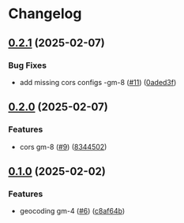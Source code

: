 # Changelog

## [0.2.1](https://github.com/KeidsID/nest-gmaps-api/compare/v0.2.0...v0.2.1) (2025-02-07)


### Bug Fixes

* add missing cors configs -gm-8 ([#11](https://github.com/KeidsID/nest-gmaps-api/issues/11)) ([0aded3f](https://github.com/KeidsID/nest-gmaps-api/commit/0aded3f3892c7b6b4fd4aac73405fdc5292119ac))

## [0.2.0](https://github.com/KeidsID/nest-gmaps-api/compare/v0.1.0...v0.2.0) (2025-02-07)


### Features

* cors gm-8 ([#9](https://github.com/KeidsID/nest-gmaps-api/issues/9)) ([8344502](https://github.com/KeidsID/nest-gmaps-api/commit/8344502a476e75a261270f413c09e9c6b9c78737))

## [0.1.0](https://github.com/KeidsID/nest-gmaps-api/compare/v0.0.1...v0.1.0) (2025-02-02)


### Features

* geocoding gm-4 ([#6](https://github.com/KeidsID/nest-gmaps-api/issues/6)) ([c8af64b](https://github.com/KeidsID/nest-gmaps-api/commit/c8af64b97c9164b3efa9dd6975fc34532462c277))
